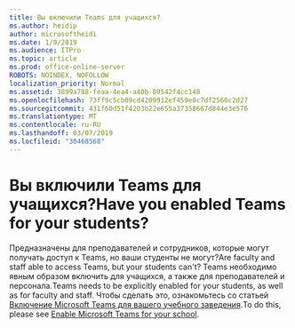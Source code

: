 ```yaml
---
title: Вы включили Teams для учащихся?
ms.author: heidip
author: microsoftheidi
ms.date: 1/9/2019
ms.audience: ITPro
ms.topic: article
ms.prod: office-online-server
ROBOTS: NOINDEX, NOFOLLOW
localization_priority: Normal
ms.assetid: 3899a788-feaa-4ea4-a40b-09542f4cc148
ms.openlocfilehash: 73ff9c5cb09cd4209912ef459e8c7df2560c2d27
ms.sourcegitcommit: 431f60d51f4203b22e655a37358667d844e3e576
ms.translationtype: MT
ms.contentlocale: ru-RU
ms.lasthandoff: 03/07/2019
ms.locfileid: "30468568"
---
```

# <a name="have-you-enabled-teams-for-your-students"></a><span data-ttu-id="1b41b-102">Вы включили Teams для учащихся?</span><span class="sxs-lookup"><span data-stu-id="1b41b-102">Have you enabled Teams for your students?</span></span>


<span data-ttu-id="1b41b-103">Предназначены для преподавателей и сотрудников, которые могут получать доступ к Teams, но ваши студенты не могут?</span><span class="sxs-lookup"><span data-stu-id="1b41b-103">Are faculty and staff able to access Teams, but your students can't?</span></span> <span data-ttu-id="1b41b-104">Teams необходимо явным образом включить для учащихся, а также для преподавателей и персонала.</span><span class="sxs-lookup"><span data-stu-id="1b41b-104">Teams needs to be explicitly enabled for your students, as well as for faculty and staff.</span></span> <span data-ttu-id="1b41b-105">Чтобы сделать это, ознакомьтесь со статьей [Включение Microsoft Teams для вашего учебного заведения](https://docs.microsoft.com/education/get-started/enable-microsoft-teams).</span><span class="sxs-lookup"><span data-stu-id="1b41b-105">To do this, please see [Enable Microsoft Teams for your school](https://docs.microsoft.com/education/get-started/enable-microsoft-teams).</span></span>
  

